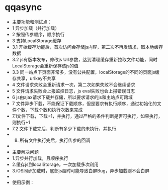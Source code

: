 # qqasync
* 主要功能和测试点：
 * 1 异步加载（并行加载）
 * 2 按照传参顺序，顺序执行
 * 3 支持LocalStorage缓存
 * 3.1 开始缓存功能后，首次访问会存储js内容，第二次不再发请求，取本地缓存数据
 * 3.2 js有版本发布，修改js Url参数，达到清理缓存重新拉取文件功能，同时LocalStorage会重新保存该js的值
 * 3.3 同一站点下页面非常多，没有公共配置，localStorage的不同的页面js缓存共享，urlkey不共享
 * 4 文件请求失败会重新请求一次，第二次如果失败不会继续请求
 * 5 文件请求失败会上报监控日志，js eval失败也会上报错误日志
 * 6 js由ajax请求下载并存储，所以要求请求的js和主站点可跨域
 * 7 文件异步下载，不能保证下载顺序，但是要求有执行顺序，通过初始化的文件个数，下载个数和执行次数来完成
 * 7.1文件下载，下载+1，并执行，通过严格的条件判断是否可执行，如果执行，则执行+1
 * 7.2 文件下载完后，判断有多少下载的未执行，并执行
 * 8. 所有文件执行完后，执行传参的回调
 *
 * 主要解决问题
 * 1.异步并行加载，且顺序执行
 * 2.缓存js到localStorage，一次加载多次利用
 * 3.iOS同步加载时，底部js超时可能导致白屏Bug，异步加载则不会白屏
 *
 * 使用示例：
<script type="text/javascript">
 * 参数说明：
 * files 必填参数：传入数组类型，指定需要加载的js文件，按传入顺序执行
 * callback 可选参数：files全部执行完后，触发的回调函数
 * localcache 可选参数：默认为false不开启，传true则开启缓存
使用方式：
1. 配置即可
var requestStart = +new Date();
qqasync.use({
    files: ['http://imgcache.qq.com/club/platform/lib/qqasync/testjs/1.js',
     'http://imgcache.qq.com/club/platform/lib/qqasync/testjs/2.js', 
     'http://imgcache.qq.com/club/platform/lib/qqasync/testjs/3.js',
     'http://imgcache.qq.com/club/platform/lib/qqasync/testjs/4.js?v=1'],
    callback: function() {
        var requestEnd = +new Date();
        console.log(requestEnd - requestStart);
    },
    localcache:1
});

2. 静态方法 
var requestStart = +new Date();
qqasync.localcache()
    .add("http://imgcache.qq.com/club/platform/lib/qqasync/testjs/1.js")
    .add("http://imgcache.qq.com/club/platform/lib/qqasync/testjs/2.js")
    .add(["http://imgcache.qq.com/club/platform/lib/qqasync/testjs/3.js","http://imgcache.qq.com/club/platform/lib/qqasync/testjs/4.js"])
    .add(function(){
        var requestEnd = +new Date();
        console.log(requestEnd - requestStart);
    }).fire();

or:

var requestStart = +new Date();
qqasync.localcache();
qqasync.add("http://imgcache.qq.com/club/platform/lib/qqasync/testjs/1.js");
qqasync.add("http://imgcache.qq.com/club/platform/lib/qqasync/testjs/2.js");
qqasync.add(["http://imgcache.qq.com/club/platform/lib/qqasync/testjs/3.js", "http://imgcache.qq.com/club/platform/lib/qqasync/testjs/4.js"]);
qqasync.add(function() {
    var requestEnd = +new Date();
    console.log(requestEnd - requestStart);
});
qqasync.fire();
</script>
